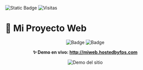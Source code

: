 ![Static Badge](https://img.shields.io/badge/Estado-En%20desarrollo-green)
![Visitas](https://visitor-badge.laobi.icu/badge?page=tuusuario.turepo)

# 🚀 Mi Proyecto Web

<div align="center">

![Badge](https://img.shields.io/badge/HTML5-E34F26?style=for-the-badge&logo=html5&logoColor=white)
![Badge](https://img.shields.io/badge/CSS3-1572B6?style=for-the-badge&logo=css3&logoColor=white)

**✨ Demo en vivo: http://miweb.hostedbyfps.com**

![Demo del sitio](demo-animation.gif)

</div>